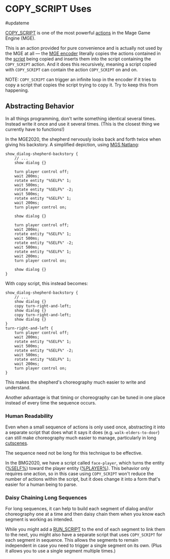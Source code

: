 # COPY_SCRIPT Uses

#updateme

[COPY_SCRIPT](../actions/COPY_SCRIPT) is one of the most powerful [actions](../actions) in the Mage Game Engine (MGE).

This is an action provided for pure convenience and is actually not used by the MGE at all — the [MGE encoder](../encoder/mge_encoder) literally copies the actions contained in the [script](../scripts) being copied and inserts them into the script containing the `COPY_SCRIPT` action. And it does this recursively, meaning a script copied with `COPY_SCRIPT` can contain the action `COPY_SCRIPT` on and on.

NOTE: `COPY_SCRIPT` can trigger an infinite loop in the encoder if it tries to copy a script that copies the script trying to copy it. Try to keep this from happening.

## Abstracting Behavior

In all things programming, don't write something identical several times. Instead write it once and use it several times. (This is the closest thing we currently have to functions!)

In the MGE2020, the shepherd nervously looks back and forth twice when giving his backstory. A simplified depiction, using [MGS Natlang](../mgs/mgs_natlang):

```mgs
show_dialog-shepherd-backstory {
	// ...
	show dialog {}

	turn player control off;
	wait 200ms;
	rotate entity "%SELF%" 1;
	wait 500ms;
	rotate entity "%SELF%" -2;
	wait 500ms;
	rotate entity "%SELF%" 1;
	wait 200ms;
	turn player control on;

	show dialog {}

	turn player control off;
	wait 200ms;
	rotate entity "%SELF%" 1;
	wait 500ms;
	rotate entity "%SELF%" -2;
	wait 500ms;
	rotate entity "%SELF%" 1;
	wait 200ms;
	turn player control on;

	show dialog {}
}
```

With copy script, this instead becomes:

```mgs
show_dialog-shepherd-backstory {
	// ...
	show dialog {}
	copy turn-right-and-left;
	show dialog {}
	copy turn-right-and-left;
	show dialog {}
}
turn-right-and-left {
	turn player control off;
	wait 200ms;
	rotate entity "%SELF%" 1;
	wait 500ms;
	rotate entity "%SELF%" -2;
	wait 500ms;
	rotate entity "%SELF%" 1;
	wait 200ms;
	turn player control on;
}
```

This makes the shepherd's choreography much easier to write and understand.

Another advantage is that timing or choreography can be tuned in one place instead of every time the sequence occurs.

### Human Readability

Even when a small sequence of actions is only used once, abstracting it into a separate script that does what it says it does (e.g. `walk-elders-to-door`) can still make choreography much easier to manage, particularly in long [cutscenes](../#cutscenes).

The sequence need not be long for this technique to be effective.

In the BMG2020, we have a script called `face-player`, which turns the entity ([%SELF%](../entities/SELF)) toward the player entity ([%PLAYER%](../entities/PLAYER)). This behavior only requires one action, so in this case using `COPY_SCRIPT` won't reduce the number of actions within the script, but it does change it into a form that's easier for a human being to parse.

### Daisy Chaining Long Sequences

For long sequences, it can help to build each segment of dialog and/or choreography one at a time and then daisy chain them when you know each segment is working as intended.

While you might add a [RUN_SCRIPT](../actions/RUN_SCRIPT) to the end of each segment to link them to the next, you might also have a separate script that uses `COPY_SCRIPT` for each segment in sequence. This allows the segments to remain independent in case you need to trigger a single segment on its own. (Plus it allows you to use a single segment multiple times.)
